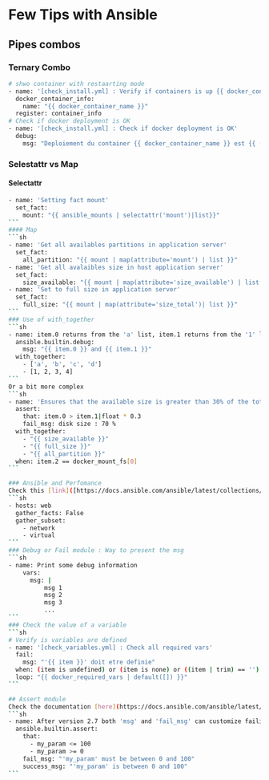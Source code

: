 # Few Tips with Ansible

## Pipes combos
### Ternary Combo
```sh
# shwo container with restaarting mode
- name: '[check_install.yml] : Verify if containers is up {{ docker_container_name }}'
  docker_container_info: 
    name: "{{ docker_container_name }}"
  register: container_info
# Check if docker deployment is OK
- name: '[check_install.yml] : Check if docker deployment is OK'
  debug:
    msg: "Deploiement du container {{ docker_container_name }} est {{ (container_info.exists and container_info.container.State.Running) | ternary('OK', 'KO') }}"
```
### Selestattr vs Map
#### Selectattr
````sh
- name: 'Setting fact mount'
  set_fact:
    mount: "{{ ansible_mounts | selectattr('mount')|list}}"
```
#### Map
```sh
- name: 'Get all availables partitions in application server'
  set_fact:
    all_partition: "{{ mount | map(attribute='mount') | list }}"
- name: 'Get all avalaibles size in host application server'
  set_fact:
    size_available: "{{ mount | map(attribute='size_available') | list }}"
- name: 'Set to full size in application server'
  set_fact:
    full_size: "{{ mount | map(attribute='size_total')| list }}"
```
### Use of with_together
```sh
- name: item.0 returns from the 'a' list, item.1 returns from the '1' list
  ansible.builtin.debug:
    msg: "{{ item.0 }} and {{ item.1 }}"
  with_together:
    - ['a', 'b', 'c', 'd']
    - [1, 2, 3, 4]
```
Or a bit more complex
```sh
- name: 'Ensures that the available size is greater than 30% of the total size'
  assert:
    that: item.0 > item.1|float * 0.3
    fail_msg: disk size : 70 %
  with_together:
    - "{{ size_available }}"
    - "{{ full_size }}"
    - "{{ all_partition }}"
  when: item.2 == docker_mount_fs[0]
```

### Ansible and Perfomance
Check this [link]([https://docs.ansible.com/ansible/latest/collections/ansible/builtin/assert_module.html](https://devopssec.fr/article/accelerer-performances-playbook))
```sh
- hosts: web
  gather_facts: False
  gather_subset:
    - network
    - virtual
```
### Debug or Fail module : Way to present the msg
```sh
- name: Print some debug information 
    vars: 
      msg: |
          msg 1
          msg 2
          msg 3
          ...
```
### Check the value of a variable
```sh
# Verify is variables are defined
- name: '[check_variables.yml] : Check all required vars'
  fail: 
    msg: "'{{ item }}' doit etre definie"
  when: (item is undefined) or (item is none) or ((item | trim) == '')
  loop: "{{ docker_required_vars | default([]) }}"
```

## Assert module
Check the documentation [here](https://docs.ansible.com/ansible/latest/collections/ansible/builtin/assert_module.html)
```sh
- name: After version 2.7 both 'msg' and 'fail_msg' can customize failing assertion message
  ansible.builtin.assert:
    that:
      - my_param <= 100
      - my_param >= 0
    fail_msg: "'my_param' must be between 0 and 100"
    success_msg: "'my_param' is between 0 and 100"
```
